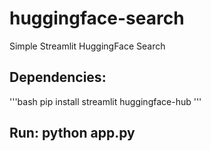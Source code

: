 # huggingface-search
Simple Streamlit HuggingFace Search

## Dependencies:

'''bash
pip install streamlit huggingface-hub
'''
## Run: python app.py

